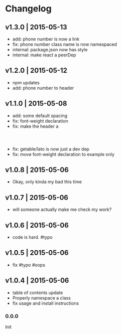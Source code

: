 # Changelog

## v1.3.0 | 2015-05-13
* add: phone number is now a link
* fix: phone number class name is now namespaced
* internal: package.json now has style
* internal: make react a peerDep

## v1.2.0 | 2015-05-12
* npm updates
* add: phone number to header

## v1.1.0 | 2015-05-08
* add: some default spacing
* fix: font-weight declaration
* fix: make the header a <header>
* fix: getable/lato is now just a dev dep
* fix: move font-weight declaration to example only

## v1.0.8 | 2015-05-06
* Okay, only kinda my bad this time

## v1.0.7 | 2015-05-06
* will someone actually make me check my work?

## v1.0.6 | 2015-05-06
* code is hard. #typo

## v1.0.5 | 2015-05-06
* fix #typo #oops

## v1.0.4 | 2015-05-06
* table of contents update
* Properly namespace a class
* fix usage and install instructions

### 0.0.0
Init








